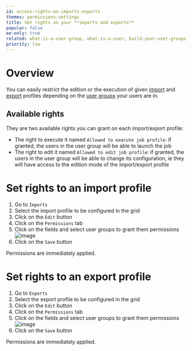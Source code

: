 ```yaml
---
id: access-rights-on-imports-exports
themes: permissions-settings
title: Set rights on your **imports and exports**
popular: false
ee-only: true
related: what-is-a-user-group, what-is-a-user, build-your-user-groups
priority: low
---
```


# Overview

You can easily restrict the edition or the execution of given [import](imports.html) and [export](exports.html) profiles depending on the [user groups](what-is-a-user-group.html) your users are in.

## Available rights

They are two available rights you can grant on each import/export profile:
- The right to execute it named `Allowed to execute job profile`: if granted, the users in the user group will be able to launch the job
- The right to edit it named `Allowed to edit job profile`: if granted, the users in the user group will be able to change its configuration, ie they will have access to the edition mode of the import/export profile

# Set rights to an import profile

1. Go to `Imports`
1. Select the import profile to be configured in the grid
1. Click on the `Edit` button
1. Click on the `Permissions` tab
1. Click on the fields and select user groups to grant them permissions
     ![image](Imports_Permissions.png)
1. Click on the `Save` button

Permissions are immediately applied.

# Set rights to an export profile

1. Go to `Exports`
1. Select the export profile to be configured in the grid
1. Click on the `Edit` button
1. Click on the `Permissions` tab
1. Click on the fields and select user groups to grant them permissions
     ![image](Exports_Permissions.png)
1. Click on the `Save` button

Permissions are immediately applied.
